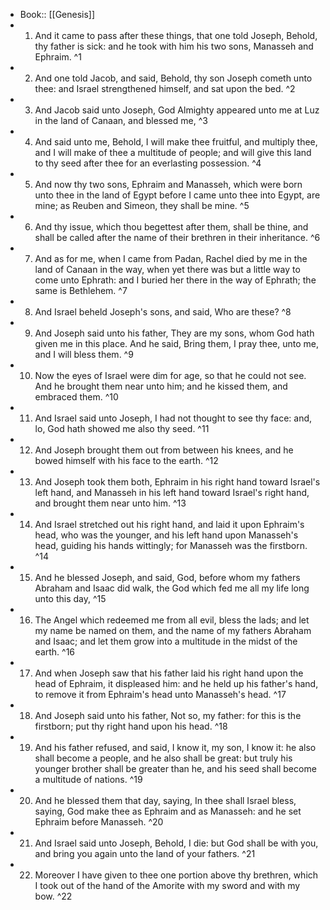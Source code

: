 - Book:: [[Genesis]]
- 1. And it came to pass after these things, that one told Joseph, Behold, thy father is sick: and he took with him his two sons, Manasseh and Ephraim. ^1
- 2. And one told Jacob, and said, Behold, thy son Joseph cometh unto thee: and Israel strengthened himself, and sat upon the bed. ^2
- 3. And Jacob said unto Joseph, God Almighty appeared unto me at Luz in the land of Canaan, and blessed me, ^3
- 4. And said unto me, Behold, I will make thee fruitful, and multiply thee, and I will make of thee a multitude of people; and will give this land to thy seed after thee for an everlasting possession. ^4
- 5. And now thy two sons, Ephraim and Manasseh, which were born unto thee in the land of Egypt before I came unto thee into Egypt, are mine; as Reuben and Simeon, they shall be mine. ^5
- 6. And thy issue, which thou begettest after them, shall be thine, and shall be called after the name of their brethren in their inheritance. ^6
- 7. And as for me, when I came from Padan, Rachel died by me in the land of Canaan in the way, when yet there was but a little way to come unto Ephrath: and I buried her there in the way of Ephrath; the same is Bethlehem. ^7
- 8. And Israel beheld Joseph's sons, and said, Who are these? ^8
- 9. And Joseph said unto his father, They are my sons, whom God hath given me in this place. And he said, Bring them, I pray thee, unto me, and I will bless them. ^9
- 10. Now the eyes of Israel were dim for age, so that he could not see. And he brought them near unto him; and he kissed them, and embraced them. ^10
- 11. And Israel said unto Joseph, I had not thought to see thy face: and, lo, God hath showed me also thy seed. ^11
- 12. And Joseph brought them out from between his knees, and he bowed himself with his face to the earth. ^12
- 13. And Joseph took them both, Ephraim in his right hand toward Israel's left hand, and Manasseh in his left hand toward Israel's right hand, and brought them near unto him. ^13
- 14. And Israel stretched out his right hand, and laid it upon Ephraim's head, who was the younger, and his left hand upon Manasseh's head, guiding his hands wittingly; for Manasseh was the firstborn. ^14
- 15. And he blessed Joseph, and said, God, before whom my fathers Abraham and Isaac did walk, the God which fed me all my life long unto this day, ^15
- 16. The Angel which redeemed me from all evil, bless the lads; and let my name be named on them, and the name of my fathers Abraham and Isaac; and let them grow into a multitude in the midst of the earth. ^16
- 17. And when Joseph saw that his father laid his right hand upon the head of Ephraim, it displeased him: and he held up his father's hand, to remove it from Ephraim's head unto Manasseh's head. ^17
- 18. And Joseph said unto his father, Not so, my father: for this is the firstborn; put thy right hand upon his head. ^18
- 19. And his father refused, and said, I know it, my son, I know it: he also shall become a people, and he also shall be great: but truly his younger brother shall be greater than he, and his seed shall become a multitude of nations. ^19
- 20. And he blessed them that day, saying, In thee shall Israel bless, saying, God make thee as Ephraim and as Manasseh: and he set Ephraim before Manasseh. ^20
- 21. And Israel said unto Joseph, Behold, I die: but God shall be with you, and bring you again unto the land of your fathers. ^21
- 22. Moreover I have given to thee one portion above thy brethren, which I took out of the hand of the Amorite with my sword and with my bow. ^22
